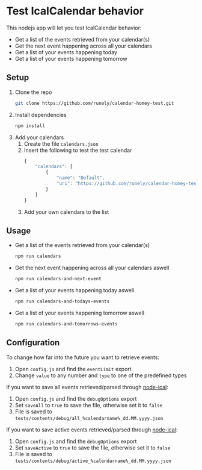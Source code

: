 ﻿# Test IcalCalendar behavior

This nodejs app will let you test IcalCalendar behavior:

* Get a list of the events retrieved from your calendar(s)
* Get the next event happening across all your calendars
* Get a list of your events happening today
* Get a list of your events happening tomorrow

## Setup

1. Clone the repo
    ```bash
    git clone https://github.com/runely/calendar-homey-test.git
    ```
1. Install dependencies
    ```bash
    npm install
    ```
1. Add your calendars
    1. Create the file `calendars.json`
    1. Insert the following to test the test calendar
        ```javascript
        {
            "calendars": [
                {
                    "name": "Default",
                    "uri": "https://github.com/runely/calendar-homey-test/blob/master/calendars/default.ics"
                }
            ]
        }
        ```
    1. Add your own calendars to the list

## Usage

* Get a list of the events retrieved from your calendar(s)
    ```bash
    npm run calendars
    ```
* Get the next event happening across all your calendars aswell
    ```bash
    npm run calendars-and-next-event
    ```
* Get a list of your events happening today aswell
    ```bash
    npm run calendars-and-todays-events
    ```
* Get a list of your events happening tomorrow aswell
    ```bash
    npm run calendars-and-tomorrows-events
    ```

## Configuration

To change how far into the future you want to retrieve events:
1. Open `config.js` and find the `eventLimit` export
1. Change `value` to any number and `type` to one of the predefined types

If you want to save all events retrieved/parsed through [node-ical](https://github.com/jens-maus/node-ical):
1. Open `config.js` and find the `debugOptions` export
1. Set `saveAll` to `true` to save the file, otherwise set it to `false`
1. File is saved to `tests/contents/debug/all_%calendarname%_dd.MM.yyyy.json`

If you want to save active events retrieved/parsed through [node-ical](https://github.com/jens-maus/node-ical):
1. Open `config.js` and find the `debugOptions` export
1. Set `saveActive` to `true` to save the file, otherwise set it to `false`
1. File is saved to `tests/contents/debug/active_%calendarname%_dd.MM.yyyy.json`